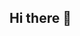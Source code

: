 ## Hi there 👋

<!--
**Sherr1math/Sherr1math** is a ✨ _special_ ✨ repository because its `README.md` (this file) appears on your GitHub profile.

Hello, I am **Sherr1 Young**, a sophomore from *the School of Mathematical Sciences, Nankai University*. My hometown is ***Quanzhou**, Fujian Province*.

##### Educational experience
- Kindergarten · Jinjiang Experimental Kindergarten
- Primary School · Jinjiang Experimental Primary School
- Middle School · Jinjiang No.1 Middle School (Middle School)
- Senior High School · Jinjiang No.1 Middle School (Senior High School)
- Undergraduate · [School of Mathematical Sciences, Nankai University](https://math.nankai.edu.cn/)

##### Awards
- The Examination for the National Senior High School’s Mathematical Competition, **First Prize, _Oct. 2022_**.
- The Top Talents in "Elite Program for Senior High School Students", Direction: **Mathematics, _Xiamenen, Xiamen University, Jan. 2021_**.
- National Olympiad in Informatics in Provinces,**First Prize, _Dec. 2020_**.
- 2016 World Robot Olympiad(WRO) China Final, **Second Place, _Aug. 2016_**.

##### Contact Information
- **Wechat**: nkuAlexYk
- **QQ**: 2972173267
- **G-mail**: nkuSherr1@gmail.com
- **TEL**: +86 13505959998

Here are some ideas to get you started:

- 🔭 I’m currently working on ...
- 🌱 I’m currently learning ...
- 👯 I’m looking to collaborate on ...
- 🤔 I’m looking for help with ...
- 💬 Ask me about ...
- 📫 How to reach me: ...
- 😄 Pronouns: ...
- ⚡ Fun fact: ...
-->
